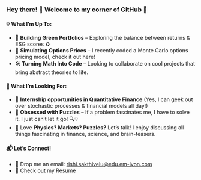 ### Hey there! 👋 Welcome to my corner of GitHub 🚀

#### 💡 What I’m Up To:
- 🌱 __Building Green Portfolios__ – Exploring the balance between returns & ESG scores ♻️
- 🔢 __Simulating Options Prices__ – I recently coded a Monte Carlo options pricing model, check it out here!
- 🛠️ __Turning Math Into Code__ – Looking to collaborate on cool projects that bring abstract theories to life.

#### 🎯 What I’m Looking For:
- 🤝 __Internship opportunities in Quantitative Finance__ (Yes, I can geek out over stochastic processes & financial models all day!)
- 🧩 __Obsessed with Puzzles__ – If a problem fascinates me, I have to solve it. I just can’t let it go! 🔍💡
- 💬 Love __Physics? Markets? Puzzles?__ Let’s talk! I enjoy discussing all things fascinating in finance, science, and brain-teasers.

#### 📬 Let’s Connect!
- 📩 Drop me an email: rishi.sakthivelu@edu.em-lyon.com
- 📜 Check out my Resume

<!--
**RishiSakthivelu/RishiSakthivelu** is a ✨ _special_ ✨ repository because its `README.md` (this file) appears on your GitHub profile.

Here are some ideas to get you started:

- 🔭 I’m currently working on ...
- 🌱 I’m currently learning ...
- 👯 I’m looking to collaborate on ...
- 🤔 I’m looking for help with ...
- 💬 Ask me about ...
- 📫 How to reach me: ...
- 😄 Pronouns: ...
- ⚡ Fun fact: ...
-->
